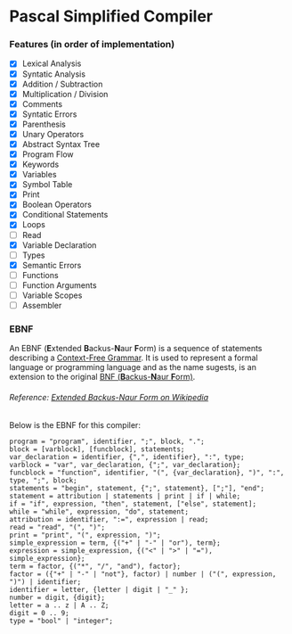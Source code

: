 # Pascal Simplified Compiler

### Features (in order of implementation)
- [x] Lexical Analysis
- [x] Syntatic Analysis
- [x] Addition / Subtraction
- [x] Multiplication / Division
- [x] Comments
- [x] Syntatic Errors
- [x] Parenthesis
- [x] Unary Operators
- [x] Abstract Syntax Tree
- [x] Program Flow
- [x] Keywords
- [x] Variables
- [x] Symbol Table
- [x] Print
- [x] Boolean Operators
- [x] Conditional Statements
- [x] Loops
- [ ] Read
- [x] Variable Declaration
- [ ] Types
- [x] Semantic Errors
- [ ] Functions
- [ ] Function Arguments
- [ ] Variable Scopes
- [ ] Assembler

### EBNF
An EBNF (<b>E</b>xtended <b>B</b>ackus-<b>N</b>aur <b>F</b>orm) is a sequence of statements describing a [Context-Free Grammar](https://en.wikipedia.org/wiki/Context-free_grammar). It is used to represent a formal language or programming language and as the name sugests, is an extension to the original [BNF (<b>B</b>ackus-<b>N</b>aur <b>F</b>orm)](https://en.wikipedia.org/wiki/Backus%E2%80%93Naur_form).
###### Reference: [Extended Backus-Naur Form on Wikipedia](https://en.wikipedia.org/wiki/Extended_Backus%E2%80%93Naur_form)

Below is the EBNF for this compiler:
```ebnf
program = "program", identifier, ";", block, ".";
block = [varblock], [funcblock], statements;
var_declaration = identifier, {",", identifier}, ":", type;
varblock = "var", var_declaration, {";", var_declaration};
funcblock = "function", identifier, "(", {var_declaration}, ")", ":", type, ";", block;
statements = "begin", statement, {";", statement}, [";"], "end";
statement = attribution | statements | print | if | while;
if = "if", expression, "then", statement, ["else", statement];
while = "while", expression, "do", statement;
attribution = identifier, ":=", expression | read;
read = "read", "(", ")";
print = "print", "(", expression, ")";
simple_expression = term, {("+" | "-" | "or"), term};
expression = simple_expression, {("<" | ">" | "="), simple_expression};
term = factor, {("*", "/", "and"), factor};
factor = ({"+" | "-" | "not"}, factor) | number | ("(", expression, ")") | identifier;
identifier = letter, {letter | digit | "_" };
number = digit, {digit};
letter = a .. z | A .. Z;
digit = 0 .. 9;
type = "bool" | "integer";
```
